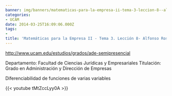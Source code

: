 ```yaml
---
banner: img/banners/matematicas-para-la-empresa-ii-tema-3-leccion-8--alfonso-rosa.jpg
categories:
- UCAM
date: 2014-03-25T16:09:06.000Z
tags:
- 
title: 'Matemáticas para la Empresa II - Tema 3. Lección 8- Alfonso Rosa'
---
```


http://www.ucam.edu/estudios/grados/ade-semipresencial

Departamento: Facultad de Ciencias Jurídicas y Empresariales
Titulación: Grado en Administración y Dirección de Empresas


Diferenciabilidad de funciones de varias variables

{{< youtube tMtZccLyy0A >}}

